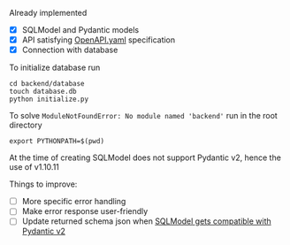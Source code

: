 Already implemented
- [x] SQLModel and Pydantic models
- [x] API satisfying [OpenAPI.yaml](OpenAPI.yaml) specification
- [x] Connection with database

To initialize database run
```
cd backend/database
touch database.db
python initialize.py
```
To solve `ModuleNotFoundError: No module named 'backend'` run in the root directory
```
export PYTHONPATH=$(pwd)
```


At the time of creating SQLModel does not support Pydantic v2, hence the use of v1.10.11

Things to improve:
- [ ] More specific error handling
- [ ] Make error response user-friendly
- [ ] Update returned schema json when [SQLModel gets compatible with Pydantic v2](https://github.com/tiangolo/fastapi/discussions/9709#discussioncomment-6387149)
